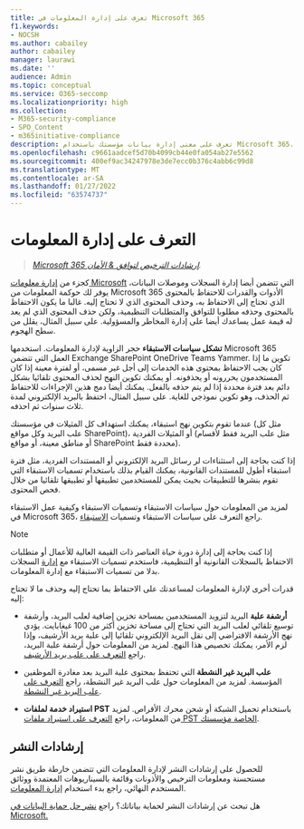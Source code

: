 ```yaml
---
title: تعرف على إدارة المعلومات في Microsoft 365
f1.keywords:
- NOCSH
ms.author: cabailey
author: cabailey
manager: laurawi
ms.date: ''
audience: Admin
ms.topic: conceptual
ms.service: O365-seccomp
ms.localizationpriority: high
ms.collection:
- M365-security-compliance
- SPO_Content
- m365initiative-compliance
description: تعرف على معنى إدارة بيانات مؤسستك باستخدام Microsoft 365.
ms.openlocfilehash: c9661aadcef5d70b4099cb44e0fa054ab27e5562
ms.sourcegitcommit: 400ef9ac34247978e3de7ecc0b376c4abb6c99d8
ms.translationtype: MT
ms.contentlocale: ar-SA
ms.lasthandoff: 01/27/2022
ms.locfileid: "63574737"
---
```

# <a name="learn-about-information-governance"></a>التعرف على إدارة المعلومات

>*[Microsoft 365 إرشادات الترخيص لتوافق & الأمان](/office365/servicedescriptions/microsoft-365-service-descriptions/microsoft-365-tenantlevel-services-licensing-guidance/microsoft-365-security-compliance-licensing-guidance).*

كجزء من [إدارة معلومات Microsoft](manage-information-governance.md) التي تتضمن أيضا إدارة [](records-management.md) السجلات وموصلات البيانات، يوفر لك حوكمة المعلومات من Microsoft 365 الأدوات والقدرات للاحتفاظ بالمحتوى الذي تحتاج إلى الاحتفاظ به، وحذف المحتوى الذي لا تحتاج إليه.[](archiving-third-party-data.md) غالبا ما يكون الاحتفاظ بالمحتوى وحذفه مطلوبا للتوافق والمتطلبات التنظيمية، ولكن حذف المحتوى الذي لم يعد له قيمة عمل يساعدك أيضا على إدارة المخاطر والمسؤولية. على سبيل المثال، يقلل من سطح الهجوم.

**تشكل سياسات الاستبقاء** حجر الزاوية لإدارة المعلومات. استخدمها Microsoft 365 العمل التي تتضمن Exchange SharePoint OneDrive Teams Yammer. تكوين ما إذا كان يجب الاحتفاظ بمحتوى هذه الخدمات إلى أجل غير مسمى، أو لفترة معينة إذا كان المستخدمون يحررونه أو يحذفونه. أو يمكنك تكوين النهج لحذف المحتوى تلقائيا بشكل دائم بعد فترة محددة إذا لم يتم حذفه بالفعل. يمكنك أيضا دمج هذين الإجراءات للاحتفاظ ثم الحذف، وهو تكوين نموذجي للغاية. على سبيل المثال، احتفظ بالبريد الإلكتروني لمدة ثلاث سنوات ثم احذفه.

عندما تقوم بتكوين نهج استبقاء، يمكنك استهداف كل المثيلات في مؤسستك (مثل كل علب البريد وكل مواقع SharePoint)، أو المثيلات الفردية (مثل علب البريد فقط لأقسام أو مناطق معينة، أو مواقع SharePoint محددة فقط).

إذا كنت بحاجة إلى استثناءات لر رسائل البريد الإلكتروني أو المستندات الفردية، مثل فترة استبقاء أطول للمستندات القانونية، يمكنك  القيام بذلك باستخدام تسميات الاستبقاء التي تقوم بنشرها للتطبيقات بحيث يمكن للمستخدمين تطبيقها أو تطبيقها تلقائيا من خلال فحص المحتوى.

لمزيد من المعلومات حول سياسات الاستبقاء وتسميات الاستبقاء وكيفية عمل الاستبقاء في Microsoft 365، راجع التعرف على سياسات الاستبقاء وتسميات [الاستبقاء](retention.md). 

> [!NOTE]
> إذا كنت بحاجة إلى إدارة دورة حياة العناصر ذات القيمة العالية للأعمال أو متطلبات الاحتفاظ بالسجلات القانونية أو التنظيمية، فاستخدم تسميات الاستبقاء مع [إدارة](records-management.md) السجلات بدلا من تسميات الاستبقاء مع إدارة المعلومات.

قدرات أخرى لإدارة المعلومات لمساعدتك على الاحتفاظ بما تحتاج إليه وحذف ما لا تحتاج إليه:

- **أرشفة علبة** البريد لتزويد المستخدمين بمساحة تخزين إضافية لعلب البريد، وأرشفة توسيع تلقائي لعلب البريد التي تحتاج إلى مساحة تخزين أكثر من 100 غيغابايت. يؤدي نهج الأرشفة الافتراضي إلى نقل البريد الإلكتروني تلقائيا إلى علبة بريد الأرشيف، وإذا لزم الأمر، يمكنك تخصيص هذا النهج. لمزيد من المعلومات حول أرشفة علبة البريد، راجع [التعرف على علب بريد الأرشيف](archive-mailboxes.md).
    
- **علب البريد غير النشطة** التي تحتفظ بمحتوى علبة البريد بعد مغادرة الموظفين المؤسسة. لمزيد من المعلومات حول علب البريد غير النشطة، راجع [التعرف على علب البريد غير النشطة](inactive-mailboxes-in-office-365.md).

- **استيراد خدمة لملفات PST** باستخدام تحميل الشبكة أو شحن محرك الأقراص. لمزيد من المعلومات، راجع [التعرف على استيراد ملفات PST الخاصة مؤسستك](importing-pst-files-to-office-365.md).

## <a name="deployment-guidance"></a>إرشادات النشر

للحصول على إرشادات النشر لإدارة المعلومات التي تتضمن خارطة طريق نشر مستحسنة ومعلومات الترخيص والأذونات وقائمة بالسيناريوهات المعتمدة ووثائق المستخدم النهائي، راجع بدء استخدام [إدارة المعلومات](get-started-with-information-governance.md).

هل تبحث عن إرشادات النشر لحماية بياناتك؟ راجع [نشر حل حماية البيانات في Microsoft.](information-protection-solution.md)

